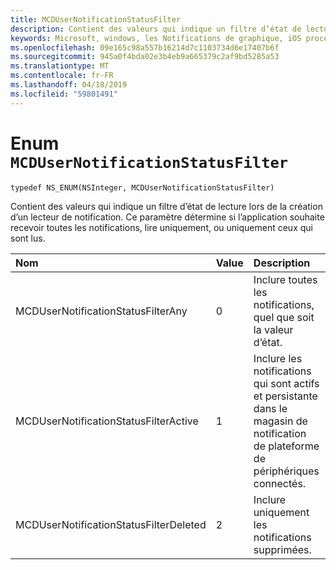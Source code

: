 ```yaml
---
title: MCDUserNotificationStatusFilter
description: Contient des valeurs qui indique un filtre d’état de lecture lors de la création d’un lecteur de notification. Ce paramètre détermine si l’application souhaite recevoir toutes les notifications, lire uniquement, ou uniquement ceux qui sont lus.
keywords: Microsoft, windows, les Notifications de graphique, iOS procédures, procédures iPhone
ms.openlocfilehash: 09e165c98a557b16214d7c1103734d6e17407b6f
ms.sourcegitcommit: 945a0f4bda02e3b4eb9a665379c2af9bd5285a53
ms.translationtype: MT
ms.contentlocale: fr-FR
ms.lasthandoff: 04/18/2019
ms.locfileid: "59801491"
---
```

# <a name="enum-mcdusernotificationstatusfilter"></a>Enum `MCDUserNotificationStatusFilter`

```
typedef NS_ENUM(NSInteger, MCDUserNotificationStatusFilter)
```

Contient des valeurs qui indique un filtre d’état de lecture lors de la création d’un lecteur de notification. Ce paramètre détermine si l’application souhaite recevoir toutes les notifications, lire uniquement, ou uniquement ceux qui sont lus. 

|Nom | Value | Description |
|:-- |:-- |:-- |
|   MCDUserNotificationStatusFilterAny | 0| Inclure toutes les notifications, quel que soit la valeur d’état. |
|   MCDUserNotificationStatusFilterActive |1| Inclure les notifications qui sont actifs et persistante dans le magasin de notification de plateforme de périphériques connectés. |
|   MCDUserNotificationStatusFilterDeleted | 2| Inclure uniquement les notifications supprimées.|